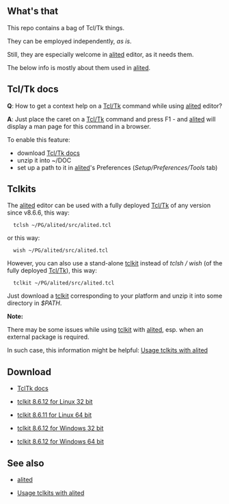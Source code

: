 ## What's that

This repo contains a bag of Tcl/Tk things.

They can be employed independently, <em>as is</em>.

Still, they are especially welcome in [alited](https://aplsimple.github.io/en/tcl/alited) editor, as it needs them.

The below info is mostly about them used in [alited](https://aplsimple.github.io/en/tcl/alited).

## Tcl/Tk docs

<b>Q</b>: How to get a context help on a [Tcl/Tk](https://wiki.tcl-lang.org/) command while using [alited](https://aplsimple.github.io/en/tcl/alited) editor?

<b>A</b>: Just place the caret on a [Tcl/Tk](https://wiki.tcl-lang.org/) command and press F1 - and [alited](https://aplsimple.github.io/en/tcl/alited) will display a man page for this command in a browser.

To enable this feature:

  * download [Tcl/Tk docs](https://github.com/aplsimple/alited/releases/download/TclTk-docs-8.6.11/TclTk-docs-8.6.11.zip)
  * unzip it into ~/DOC
  * set up a path to it in [alited](https://aplsimple.github.io/en/tcl/alited)'s Preferences (<em>Setup/Preferences/Tools</em> tab)

## Tclkits

The [alited](https://aplsimple.github.io/en/tcl/alited) editor can be used with a fully deployed [Tcl/Tk](https://wiki.tcl-lang.org/) of any version since v8.6.6, this way:

      tclsh ~/PG/alited/src/alited.tcl

or this way:

      wish ~/PG/alited/src/alited.tcl

However, you can also use a stand-alone [tclkit](https://wiki.tcl-lang.org/page/Tclkit) instead of <em>tclsh / wish</em> (of the fully deployed [Tcl/Tk](https://wiki.tcl-lang.org/)), this way:

      tclkit ~/PG/alited/src/alited.tcl

Just download a [tclkit](https://github.com/aplsimple/tclbag/releases) corresponding to your platform and unzip it into some directory in <em>$PATH</em>.

<b>Note:</b>

There may be some issues while using [tclkit](https://github.com/aplsimple/tclbag/releases) with [alited](https://aplsimple.github.io/en/tcl/alited), esp. when an external package is required.

In such case, this information might be helpful: [Usage tclkits with alited](https://aplsimple.github.io/en/tcl/alited/index.html#tclkit)

## Download

   * [TclTk docs](https://github.com/aplsimple/tclbag/releases/download/TclTk-docs-8.6.11/TclTk-docs-8.6.11.zip)

   * [tclkit 8.6.12 for Linux 32 bit](https://github.com/aplsimple/tclbag/releases/download/tclkit-lin32-8.6.12/tclkit-lin32-8.6.12.zip)

   * [tclkit 8.6.11 for Linux 64 bit](https://github.com/aplsimple/tclbag/releases/download/tclkit-lin64-8.6.11/tclkit-lin64-8.6.11.zip)

   * [tclkit 8.6.12 for Windows 32 bit](https://github.com/aplsimple/tclbag/releases/download/tclkit-win32-8.6.12/tclkit-win32-8.6.12.zip)

   * [tclkit 8.6.12 for Windows 64 bit](https://github.com/aplsimple/tclbag/releases/download/tclkit-win64-8.6.12/tclkit-win64-8.6.12.zip)

## See also

   * [alited](https://aplsimple.github.io/en/tcl/alited)

   * [Usage tclkits with alited](https://aplsimple.github.io/en/tcl/alited/index.html#tclkit)